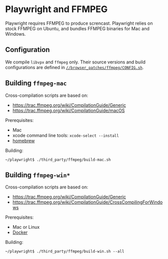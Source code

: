 # Playwright and FFMPEG

Playwright requires FFMPEG to produce screncast. Playwright relies on stock
FFMPEG on Ubuntu, and bundles FFMPEG binaries for Mac and Windows.

## Configuration

We compile `libvpx` and `ffmpeg` only. Their source versions and build
configurations are defined in [`//browser_patches/ffmpeg/CONFIG.sh`](./CONFIG.sh).

## Building `ffmpeg-mac`

Cross-compilation scripts are based on:
- https://trac.ffmpeg.org/wiki/CompilationGuide/Generic
- https://trac.ffmpeg.org/wiki/CompilationGuide/macOS

Prerequisites:
- Mac
- xcode command line tools: `xcode-select --install`
- [homebrew](https://brew.sh/)

Building:

```
~/playwright$ ./third_party/ffmpeg/build-mac.sh
```

## Building `ffmpeg-win*`

Cross-compilation scripts are based on:
- https://trac.ffmpeg.org/wiki/CompilationGuide/Generic
- https://trac.ffmpeg.org/wiki/CompilationGuide/CrossCompilingForWindows

Prerequisites:
- Mac or Linux
- [Docker](https://www.docker.com/)

Building:

```
~/playwright$ ./third_party/ffmpeg/build-win.sh --all
```

